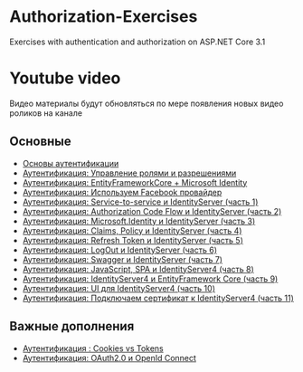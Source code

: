 # Authorization-Exercises
Exercises with authentication and authorization on ASP.NET Core 3.1

# Youtube video

Видео материалы будут обновляться по мере появления новых видео роликов на канале

## Основные
- [Основы аутентификации](https://youtu.be/PWuAdZrt3Os?list=PLIB8be7sunXPUwvh_kvow81lqXvU8mTu-)
- [Аутентификация: Управление ролями и разрешениями](https://youtu.be/XA2s42nkO5E?list=PLIB8be7sunXPUwvh_kvow81lqXvU8mTu-)
- [Аутентификация: EntityFrameworkCore + Microsoft Identity](https://youtu.be/e1sgY_luuVs?list=PLIB8be7sunXPUwvh_kvow81lqXvU8mTu-)
- [Аутентификация: Используем Facebook провайдер](https://youtu.be/mAAJD5-7GYc?list=PLIB8be7sunXPUwvh_kvow81lqXvU8mTu-)
- [Аутентификация: Service-to-service и IdentityServer (часть 1)](https://youtu.be/HrxGqOhpvbw?list=PLIB8be7sunXPUwvh_kvow81lqXvU8mTu-)
- [Аутентификация: Authorization Code Flow и IdentityServer (часть 2)](https://youtu.be/FL41bGZlvVs?list=PLIB8be7sunXPUwvh_kvow81lqXvU8mTu-)
- [Аутентификация: Microsoft.Identity и IdentityServer (часть 3)](https://youtu.be/u89qWQGdlBY?list=PLIB8be7sunXPUwvh_kvow81lqXvU8mTu-)
- [Аутентификация: Claims, Policy и IdentityServer (часть 4)](https://youtu.be/iNx7IrTiDVo?list=PLIB8be7sunXPUwvh_kvow81lqXvU8mTu-)
- [Аутентификация: Refresh Token и IdentityServer (часть 5)](https://youtu.be/waWewZlOA1A?list=PLIB8be7sunXPUwvh_kvow81lqXvU8mTu-)
- [Аутентификация: LogOut и IdentityServer (часть 6)](https://youtu.be/xleP6mQfgXY?list=PLIB8be7sunXPUwvh_kvow81lqXvU8mTu-)
- [Аутентификация: Swagger и IdentityServer (часть 7)](https://youtu.be/O5uWDfC5-X4?list=PLIB8be7sunXPUwvh_kvow81lqXvU8mTu-)
- [Аутентификация: JavaScript, SPA и IdentityServer4 (часть 8)](https://youtu.be/VQRvlBbOgko?list=PLIB8be7sunXPUwvh_kvow81lqXvU8mTu-)
- [Аутентификация: IdentityServer4 и EntityFramework Core (часть 9)](https://youtu.be/2IfRQmohWeI?list=PLIB8be7sunXPUwvh_kvow81lqXvU8mTu-)
- [Аутентификация: UI для IdentityServer4 (часть 10)](https://youtu.be/c-RzSnm-HtQ?list=PLIB8be7sunXPUwvh_kvow81lqXvU8mTu-)
- [Аутентификация: Подключаем сертификат к IdentityServer4 (часть 11)](https://youtu.be/reFh982o7lU?list=PLIB8be7sunXPUwvh_kvow81lqXvU8mTu-)

## Важные дополнения

- [Аутентификация : Cookies vs Tokens](https://youtu.be/9eNLMqLraU0?list=PLIB8be7sunXPUwvh_kvow81lqXvU8mTu-)
- [Аутентификация: OAuth2.0 и OpenId Connect](https://youtu.be/kHL-zwEuSQo?list=PLIB8be7sunXPUwvh_kvow81lqXvU8mTu-)

